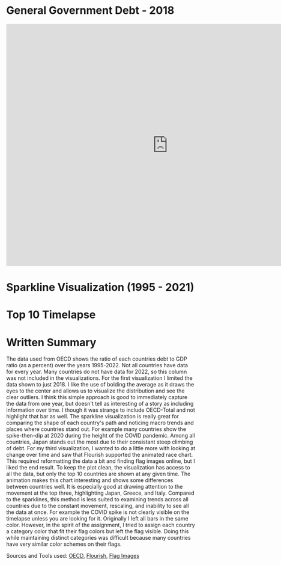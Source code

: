 # General Government Debt - 2018


<iframe src="https://data.oecd.org/chart/7bdX" width="860" height="645" style="border: 0" mozallowfullscreen="true" webkitallowfullscreen="true" allowfullscreen="true"><a href="https://data.oecd.org/chart/7bdX" target="_blank">OECD Chart: General government debt, Total, % of GDP, Annual, 2018</a></iframe>


# Sparkline Visualization (1995 - 2021)

<div class="flourish-embed flourish-chart" data-src="visualisation/14976338"><script src="https://public.flourish.studio/resources/embed.js"></script></div>

# Top 10 Timelapse

<div class="flourish-embed flourish-bar-chart-race" data-src="visualisation/14987099"><script src="https://public.flourish.studio/resources/embed.js"></script></div>

# Written Summary

The data used from OECD shows the ratio of each countries debt to GDP ratio (as a percent) over the years 1995-2022. Not all countries have data for every year. Many countries do not have data for 2022, so this column was not included in the visualizations.
For the first visualization I limited the data shown to just 2018. I like the use of bolding the average as it draws the eyes to the center and allows us to visualize the distribution and see the clear outliers. I think this simple approach is good to immediately capture the data from one year, but doesn't tell as interesting of a story as including information over time. I though it was strange to include OECD-Total and not highlight that bar as well. 
The sparkline visualization is really great for comparing the shape of each country's path and noticing macro trends and places where countries stand out. For example many countries show the spike-then-dip at 2020 during the height of the COVID pandemic. Among all countries, Japan stands out the most due to their consistant steep climbing of debt.
For my third visualization, I wanted to do a little more with looking at change over time and saw that Flourish supported the animated race chart. This required reformatting the data a bit and finding flag images online, but I liked the end result. To keep the plot clean, the visualization has access to all the data, but only the top 10 countries are shown at any given time. The animation makes this chart interesting and shows some differences between countries well. It is especially good at drawing attention to the movement at the top three, highlighting Japan, Greece, and Italy. Compared to the sparklines, this method is less suited to examining trends across all countries due to the constant movement, rescaling, and inability to see all the data at once. For example the COVID spike is not clearly visible on the timelapse unless you are looking for it. Originally I left all bars in the same color. However, in the spirit of the assignment, I tried to assign each country a category color that fit their flag colors but left the flag visible. Doing this while maintaining distinct categories was difficult because many countries have very similar color schemes on their flags.


Sources and Tools used: [OECD](/https://data.oecd.org/), [Flourish](https://flourish.studio/), [Flag Images](https://www.worldometers.info/geography/flags-of-the-world/)
